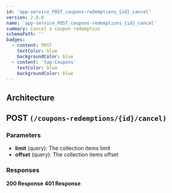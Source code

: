 ```yaml
---
id: 'app-service_POST_coupons-redemptions_{id}_cancel'
version: 2.0.0
name: 'app-service_POST_coupons-redemptions_{id}_cancel'
summary: Cancel a coupon redemption
schemaPath: ''
badges:
  - content: POST
    textColor: blue
    backgroundColor: blue
  - content: 'tag:Coupons'
    textColor: blue
    backgroundColor: blue
---
```

## Architecture
<NodeGraph />



## POST `(/coupons-redemptions/{id}/cancel)`

### Parameters
- **limit** (query): The collection items limit
- **offset** (query): The collection items offset




### Responses
**200 Response**
<SchemaViewer file="response-200.json" maxHeight="500" id="response-200" />
      **401 Response**
<SchemaViewer file="response-401.json" maxHeight="500" id="response-401" />
